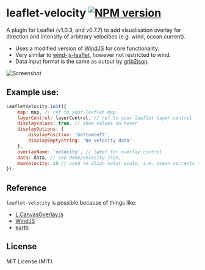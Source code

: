 # leaflet-velocity [![NPM version][npm-image]][npm-url]
A plugin for Leaflet (v1.0.3, and v0.7.7) to add visualisation overlay for direction and intensity of arbitrary velocities (e.g. wind, ocean current).

- Uses a modified version of [WindJS](https://github.com/Esri/wind-js) for core functionality.
- Very similar to [wind-js-leaflet](https://github.com/danwild/wind-js-leaflet), however not restricted to wind.
- Data input format is the same as output by [grib2json](https://github.com/cambecc/grib2json).

![Screenshot](/screenshots/velocity.gif?raw=true)

## Example use:
```javascript
LeafletVelocity.init({
	map: map, // ref to your leaflet map
	layerControl: layerControl, // ref to your leaflet layer control
	displayValues: true, // show values on hover
	displayOptions: {
		displayPosition: 'bottomleft',
		displayEmptyString: 'No velocity data'
	},
	overlayName: 'velocity', // label for overlay control
	data: data, // see demo/velocity.json,
    maxVelocity: 10 // used to align color scale, i.e. ocean currents typically lower than wind velocity
});
```

## Reference
`leaflet-velocity` is possible because of things like:
- [L.CanvasOverlay.js](https://gist.github.com/Sumbera/11114288)
- [WindJS](https://github.com/Esri/wind-js)
- [earth](https://github.com/cambecc/earth)

## License
MIT License (MIT)

[npm-image]: https://badge.fury.io/js/leaflet-velocity.svg
[npm-url]: https://www.npmjs.com/package/leaflet-velocity